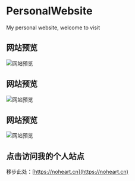 # PersonalWebsite

My personal website, welcome to visit

## 网站预览
![网站预览](https://noheart.cn/betsy/icefire.png)

## 网站预览
![网站预览](https://noheart.cn/betsy/sun.png)

## 网站预览
![网站预览](https://noheart.cn/betsy/home.png)

## 点击访问我的个人站点
移步此处：[https://noheart.cn](https://noheart.cn)
